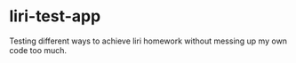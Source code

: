 # liri-test-app
Testing different ways to achieve liri homework without messing up my own code too much.
